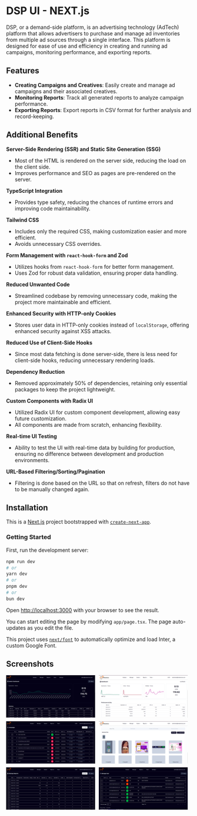 
# DSP UI - NEXT.js

DSP, or a demand-side platform, is an advertising technology (AdTech) platform that allows advertisers to purchase and manage ad inventories from multiple ad sources through a single interface. This platform is designed for ease of use and efficiency in creating and running ad campaigns, monitoring performance, and exporting reports.

## Features

- **Creating Campaigns and Creatives**: Easily create and manage ad campaigns and their associated creatives.
- **Monitoring Reports**: Track all generated reports to analyze campaign performance.
- **Exporting Reports**: Export reports in CSV format for further analysis and record-keeping.

## Additional Benefits

**Server-Side Rendering (SSR) and Static Site Generation (SSG)**
   - Most of the HTML is rendered on the server side, reducing the load on the client side.
   - Improves performance and SEO as pages are pre-rendered on the server.

**TypeScript Integration**
   - Provides type safety, reducing the chances of runtime errors and improving code maintainability.

**Tailwind CSS**
   - Includes only the required CSS, making customization easier and more efficient.
   - Avoids unnecessary CSS overrides.

**Form Management with `react-hook-form` and Zod**
   - Utilizes hooks from `react-hook-form` for better form management.
   - Uses Zod for robust data validation, ensuring proper data handling.

**Reduced Unwanted Code**
   - Streamlined codebase by removing unnecessary code, making the project more maintainable and efficient.

**Enhanced Security with HTTP-only Cookies**
   - Stores user data in HTTP-only cookies instead of `localStorage`, offering enhanced security against XSS attacks.

**Reduced Use of Client-Side Hooks**
   - Since most data fetching is done server-side, there is less need for client-side hooks, reducing unnecessary rendering loads.

**Dependency Reduction**
   - Removed approximately 50% of dependencies, retaining only essential packages to keep the project lightweight.

**Custom Components with Radix UI**
   - Utilized Radix UI for custom component development, allowing easy future customization.
   - All components are made from scratch, enhancing flexibility.

**Real-time UI Testing**
  - Ability to test the UI with real-time data by building for production, ensuring no difference between development and production environments.

**URL-Based Filtering/Sorting/Pagination**
  - Filtering is done based on the URL so that on refresh, filters do not have to be manually changed again.

## Installation

This is a [Next.js](https://nextjs.org/) project bootstrapped with [`create-next-app`](https://github.com/vercel/next.js/tree/canary/packages/create-next-app).

### Getting Started

First, run the development server:

```bash
npm run dev
# or
yarn dev
# or
pnpm dev
# or
bun dev
```

Open [http://localhost:3000](http://localhost:3000) with your browser to see the result.

You can start editing the page by modifying `app/page.tsx`. The page auto-updates as you edit the file.

This project uses [`next/font`](https://nextjs.org/docs/basic-features/font-optimization) to automatically optimize and load Inter, a custom Google Font.

## Screenshots

<div style="display: flex; flex-wrap: wrap; gap: 10px;">

  <img src="https://raw.githubusercontent.com/SauravMob/dsp-ui-nextjs/ui-changes/public/screenshots/Admin_dashboard.png?token=GHSAT0AAAAAACTO52H64BHZ7DW6KXHJ2NKEZTH4G6A" alt="Admin dashboard" width="48%">

  <img src="https://raw.githubusercontent.com/SauravMob/dsp-ui-nextjs/ui-changes/public/screenshots/Dashboard.png?token=GHSAT0AAAAAACTO52H7VIGYFS46SK272DIWZTH4HRA" alt="Dashboard" width="48%">

  <img src="https://raw.githubusercontent.com/SauravMob/dsp-ui-nextjs/ui-changes/public/screenshots/Campaign_section.png?token=GHSAT0AAAAAACTO52H6NKGF5H656RM3PFZKZTH4IAA" alt="Campaign" width="48%">

  <img src="https://raw.githubusercontent.com/SauravMob/dsp-ui-nextjs/ui-changes/public/screenshots/creative_section.png?token=GHSAT0AAAAAACTO52H72XS4GY43YS5LVDXGZTH4IQA" alt="Creative" width="48%">

  <img src="https://raw.githubusercontent.com/SauravMob/dsp-ui-nextjs/ui-changes/public/screenshots/Siteapp_report.png?token=GHSAT0AAAAAACTO52H6GL5OPUZBCUPRG726ZTH4JAA" alt="SiteApp Report" width="48%">

  <img src="https://raw.githubusercontent.com/SauravMob/dsp-ui-nextjs/ui-changes/public/screenshots/manage_user.png?token=GHSAT0AAAAAACTO52H6U64OF4D7SITXRJ5IZTH4JNQ" alt="Manage User" width="48%">

</div>
